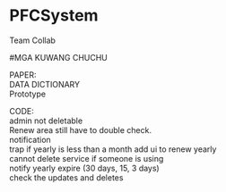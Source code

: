 # PFCSystem
Team Collab

#MGA KUWANG CHUCHU

PAPER: <br />
DATA DICTIONARY <br/>
Prototype <br />



CODE: <br />
admin not deletable <br/>
Renew area still have to double check. <br/> 
notification <br/>
trap if yearly is less than a month add ui to renew yearly <br/>
cannot delete service if someone is using <br/>
notify yearly expire (30 days, 15, 3 days) <br/>
check the updates and deletes <br/>
<br/>


